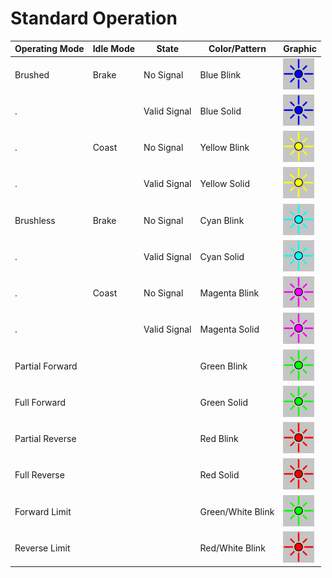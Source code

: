 

# Standard Operation
Operating Mode | Idle Mode | State | Color/Pattern | Graphic
---|---|---|---|---
Brushed     | Brake  | No Signal | Blue Blink | ![blue blink](spark-max/brushed-no-signal-brake.webp)
.           |        | Valid Signal | Blue Solid | ![blue solid](spark-max/blue.webp)
.           | Coast  | No Signal | Yellow Blink | ![yellow blink](spark-max/brushed-no-signal-coast.webp)
.           |        | Valid Signal | Yellow Solid | ![yellow solid](spark-max/yellow.webp)
Brushless   | Brake  | No Signal | Cyan Blink | ![cyan blink](spark-max/brushless-no-signal-brake.webp)
.           |        | Valid Signal | Cyan Solid | ![cyan solid](spark-max/cyan.webp)
.           | Coast  | No Signal | Magenta Blink | ![megenta blink](spark-max/brushless-no-signal-coast.webp)
.           |        | Valid Signal | Magenta Solid | ![magenta solid](spark-max/magenta.webp)
Partial Forward         |       |  | Green Blink | ![green blink](spark-max/forward-proportional.webp)
Full Forward            |       |  | Green Solid | ![green solid](spark-max/green.webp)
Partial Reverse         |       |  | Red Blink | ![red blink](spark-max/reverse-proportional.webp)
Full Reverse            |       |  | Red Solid | ![red solid](spark-max/red.webp)
Forward Limit     |       |  | Green/White Blink | ![green/white blink](spark-max/forward-limit-triggered.webp)
Reverse Limit     |       |  | Red/White Blink | ![red/white blink](spark-max/reverse-limit-triggered.webp)